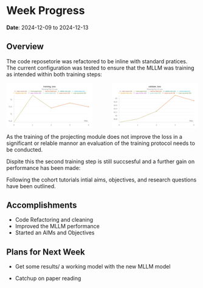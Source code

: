 # Week Progress

**Date**: 2024-12-09 to 2024-12-13

## Overview
The code reposetorie was refactored to be inline with standard pratices. The current configuration was tested to ensure that the MLLM was training as intended within both training steps:

<div style="display: flex; justify-content: space-between; align-items: center; flex-wrap: wrap; gap: 10px;">
  <img src="Images/W&B Chart 13_12_2024, 12_40_09.png" alt="Image 1" style="flex: 1; max-width: 45%; height: auto;">
  <img src="Images/W&B Chart 13_12_2024, 12_40_18.png" alt="Image 2" style="flex: 1; max-width: 45%; height: auto;">
</div>

As the training of the projecting module does not improve the loss in a significant or relable mannor an evaluation of the training protocol needs to be conducted.

Dispite this the second training step is still succsesful and a further gain on performance has been made:

Following the cohort tutorials intial aims, objectives, and research questions have been outlined.

## Accomplishments

- Code Refactoring and cleaning
- Improved the MLLM performance
- Started an AIMs and Objectives

## Plans for Next Week

- Get some results/ a working model with the new MLLM model

- Catchup on paper reading
